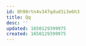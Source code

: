 ```yaml
---
id: 0h98rtn4v347qdud3i3e6h3
title: Qq
desc: ''
updated: 1650129399975
created: 1650129399975
---
```


